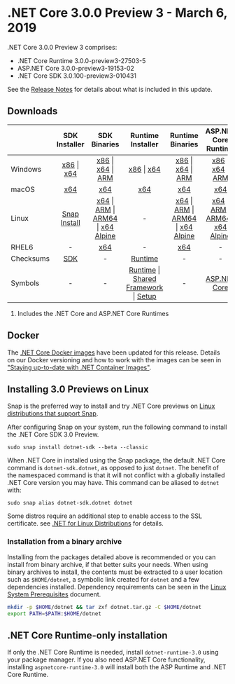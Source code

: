 # .NET Core 3.0.0 Preview 3 - March 6, 2019

.NET Core 3.0.0 Preview 3 comprises:

* .NET Core Runtime 3.0.0-preview3-27503-5
* ASP.NET Core 3.0.0-preview3-19153-02
* .NET Core SDK 3.0.100-preview3-010431

See the [Release Notes](3.0.0-preview3.md) for details about what is included in this update.

## Downloads

|           | SDK Installer                        | SDK Binaries                 | Runtime Installer                                        | Runtime Binaries                                 | ASP.NET Core Runtime           |
| --------- | :------------------------------------------:     | :----------------------:                 | :---------------------------:                            | :-------------------------:                      | :-----------------:            |
| Windows   | [x86][dotnet-sdk-win-x86.exe] \| [x64][dotnet-sdk-win-x64.exe] | [x86][dotnet-sdk-win-x86.zip] \| [x64][dotnet-sdk-win-x64.zip] \| [ARM][dotnet-sdk-win-arm.zip] | [x86][dotnet-runtime-win-x86.exe] \| [x64][dotnet-runtime-win-x64.exe] | [x86][dotnet-runtime-win-x86.zip] \| [x64][dotnet-runtime-win-x64.zip] \| [ARM][dotnet-runtime-win-arm.zip]  | [x86][aspnetcore-runtime-win-x86.exe] \| [x64][aspnetcore-runtime-win-x64.exe] \| [ARM][aspnetcore-runtime-win-arm.zip] |
| macOS     | [x64][dotnet-sdk-osx-x64.pkg]  | [x64][dotnet-sdk-osx-x64.tar.gz]     | [x64][dotnet-runtime-osx-x64.pkg] | [x64][dotnet-runtime-osx-x64.tar.gz] | [x64][aspnetcore-runtime-osx-x64.tar.gz] |
| Linux     |  [Snap Install](#installing-30-previews-on-linux)  | [x64][dotnet-sdk-linux-x64.tar.gz] \| [ARM][dotnet-sdk-linux-arm.tar.gz] \| [ARM64][dotnet-sdk-linux-arm64.tar.gz] \| [x64 Alpine][dotnet-sdk-linux-musl-x64.tar.gz] | - | [x64][dotnet-runtime-linux-x64.tar.gz] \| [ARM][dotnet-runtime-linux-arm.tar.gz] \| [ARM64][dotnet-runtime-linux-arm64.tar.gz] \| [x64 Alpine][dotnet-runtime-linux-musl-x64.tar.gz] | [x64][aspnetcore-runtime-linux-x64.tar.gz]  \| [ARM][aspnetcore-runtime-linux-arm.tar.gz] \| [ARM64][aspnetcore-runtime-linux-arm64.tar.gz] \| [x64 Alpine][aspnetcore-runtime-linux-musl-x64.tar.gz] |
| RHEL6     | -                                                | [x64][dotnet-sdk-rhel.6-x64.tar.gz]                    | -                                                        | [x64][dotnet-runtime-rhel.6-x64.tar.gz] | - |
| Checksums | [SDK][checksums-sdk]                             | -                                        | [Runtime][checksums-runtime]                             | - | - |
| Symbols   | - | -                                        | [Runtime][coreclr-symbols.zip] \| [Shared Framework][corefx-symbols.zip] \| [Setup][core-setup-symbols.zip] | - | [ASP.NET Core][aspnet-symbols.zip] |

1. Includes the .NET Core and ASP.NET Core Runtimes

## Docker

The [.NET Core Docker images](https://hub.docker.com/r/microsoft/dotnet/) have been updated for this release. Details on our Docker versioning and how to work with the images can be seen in ["Staying up-to-date with .NET Container Images"](https://devblogs.microsoft.com/dotnet/staying-up-to-date-with-net-container-images/).

## Installing 3.0 Previews on Linux

Snap is the preferred way to install and try .NET Core previews on [Linux distributions that support Snap](https://docs.snapcraft.io/installing-snapd/6735).

After configuring Snap on your system, run the following command to install the .NET Core SDK 3.0 Preview.

`sudo snap install dotnet-sdk --beta --classic`

When .NET Core in installed using the Snap package, the default .NET Core command is `dotnet-sdk.dotnet`, as opposed to just `dotnet`. The benefit of the namespaced command is that it will not conflict with a globally installed .NET Core version you may have. This command can be aliased to `dotnet` with:

`sudo snap alias dotnet-sdk.dotnet dotnet`

Some distros require an additional step to enable access to the SSL certificate. see [.NET for Linux Distributions](../../../linux.md) for details.

### Installation from a binary archive

Installing from the packages detailed above is recommended or you can install from binary archive, if that better suits your needs. When using binary archives to install, the contents must be extracted to a user location such as `$HOME/dotnet`, a symbolic link created for `dotnet` and a few dependencies installed.
Dependency requirements can be seen in the [Linux System Prerequisites](https://github.com/dotnet/core/blob/main/linux.md) document.

```bash
mkdir -p $HOME/dotnet && tar zxf dotnet.tar.gz -C $HOME/dotnet
export PATH=$PATH:$HOME/dotnet
```

## .NET Core Runtime-only installation

If only the .NET Core Runtime is needed, install `dotnet-runtime-3.0` using your package manager. If you also need ASP.NET Core functionality, installing `aspnetcore-runtime-3.0` will install both the ASP Runtime and .NET Core Runtime.

[dotnet-runtime-linux-arm.tar.gz]: https://download.visualstudio.microsoft.com/download/pr/61afd68a-0079-45a3-917a-b8cb679fdc43/d3b8792106bbcc4b790407365fd025ac/dotnet-runtime-3.0.0-preview3-27503-5-linux-arm.tar.gz
[dotnet-runtime-linux-arm64.tar.gz]: https://download.visualstudio.microsoft.com/download/pr/bc04d8b5-04b5-4e45-bfd0-83cef6c072f8/d5d45d8fe4c408822197e19c05a161df/dotnet-runtime-3.0.0-preview3-27503-5-linux-arm64.tar.gz
[dotnet-runtime-linux-musl-x64.tar.gz]: https://download.visualstudio.microsoft.com/download/pr/a4efc711-a888-46c8-945c-f9ecb76937de/ac431e6c98094bdfdf9fe60ccf42d600/dotnet-runtime-3.0.0-preview3-27503-5-linux-musl-x64.tar.gz
[dotnet-runtime-linux-x64.tar.gz]: https://download.visualstudio.microsoft.com/download/pr/01cf5a3b-24a5-4de1-8a25-9b57583bd737/f27582e4520e14b7e9ab3f7f239e1e3c/dotnet-runtime-3.0.0-preview3-27503-5-linux-x64.tar.gz
[dotnet-runtime-osx-x64.pkg]: https://download.visualstudio.microsoft.com/download/pr/87199dc9-d292-44c9-9e60-e0b31bd436a8/e623908b4fb283b793af3f5e3c6f26b0/dotnet-runtime-3.0.0-preview3-27503-5-osx-x64.pkg
[dotnet-runtime-osx-x64.tar.gz]: https://download.visualstudio.microsoft.com/download/pr/4af9752c-5280-4594-a64d-f352ca5eb6bf/144f1f651ea56bd42eb124e9193531ad/dotnet-runtime-3.0.0-preview3-27503-5-osx-x64.tar.gz
[dotnet-runtime-rhel.6-x64.tar.gz]: https://download.visualstudio.microsoft.com/download/pr/8135bece-27b9-4d27-8650-6ad3fc1f0cae/f76e65b5203d5e7e29bcd5d7bc8cea7f/dotnet-runtime-3.0.0-preview3-27503-5-rhel.6-x64.tar.gz
[dotnet-runtime-win-arm.zip]: https://download.visualstudio.microsoft.com/download/pr/5619c594-6f93-4c80-8a1e-b5506586b45d/1ebb33a2cd2df201bcbc22a2c4b58d42/dotnet-runtime-3.0.0-preview3-27503-5-win-arm.zip
[dotnet-runtime-win-x64.exe]: https://download.visualstudio.microsoft.com/download/pr/3f05ee2d-5372-43d6-9562-be86632a53d4/1361281426efa7ff206289adb0411f55/dotnet-runtime-3.0.0-preview3-27503-5-win-x64.exe
[dotnet-runtime-win-x64.zip]: https://download.visualstudio.microsoft.com/download/pr/4fc551ff-0fbc-45ae-b35f-a8666ff1986f/0a6f2d0cf10379b47f6d55be5c31b95b/dotnet-runtime-3.0.0-preview3-27503-5-win-x64.zip
[dotnet-runtime-win-x86.exe]: https://download.visualstudio.microsoft.com/download/pr/52241a9e-38c6-4c31-a5ad-47d668a4bd92/69f8b2bb100e1f8a4df023d9998dd9db/dotnet-runtime-3.0.0-preview3-27503-5-win-x86.exe
[dotnet-runtime-win-x86.zip]: https://download.visualstudio.microsoft.com/download/pr/7faa8235-56f2-4d50-a303-2510d58d498f/1faaefee406ce2a229a7afe340b378de/dotnet-runtime-3.0.0-preview3-27503-5-win-x86.zip

[aspnetcore-runtime-linux-arm.tar.gz]: https://download.visualstudio.microsoft.com/download/pr/44c55f6b-2c22-4823-8e42-2a1140b4cf1f/f901b96aae5b4fcedc4d43235c1db5df/aspnetcore-runtime-3.0.0-preview3-19153-02-linux-arm.tar.gz
[aspnetcore-runtime-linux-arm64.tar.gz]: https://download.visualstudio.microsoft.com/download/pr/d5838f73-108c-4b76-ade8-c53bcbdba5e1/827a390e239b74c97f2295cdfa281031/aspnetcore-runtime-3.0.0-preview3-19153-02-linux-arm64.tar.gz
[aspnetcore-runtime-linux-musl-x64.tar.gz]: https://download.visualstudio.microsoft.com/download/pr/af4b8486-585b-42c0-b6a6-3723f9e5fbce/1906bae4f0da82eb5b922bad4d1f1e11/aspnetcore-runtime-3.0.0-preview3-19153-02-linux-musl-x64.tar.gz
[aspnetcore-runtime-linux-x64.tar.gz]: https://download.visualstudio.microsoft.com/download/pr/4ddc5034-7154-4614-a1ec-7bae47977be7/4c78edf3c60b073805a8483086676934/aspnetcore-runtime-3.0.0-preview3-19153-02-linux-x64.tar.gz
[aspnetcore-runtime-osx-x64.tar.gz]: https://download.visualstudio.microsoft.com/download/pr/ad88ebb0-0938-4655-b46d-2ba9174a15bc/69115f4dde714fb55ec46f78bc386d13/aspnetcore-runtime-3.0.0-preview3-19153-02-osx-x64.tar.gz
[aspnetcore-runtime-win-arm.zip]: https://download.visualstudio.microsoft.com/download/pr/40d4f666-aebc-4f3e-aad9-1a2645eadf30/cdab78650de7a79d335fa94e61af99c1/aspnetcore-runtime-3.0.0-preview3-19153-02-win-arm.zip
[aspnetcore-runtime-win-x64.exe]: https://download.visualstudio.microsoft.com/download/pr/b6fcffcd-c92c-40b4-90e0-6fd20ebdd1b4/e85f36c4d41694d7d4f84e55ddff27b6/aspnetcore-runtime-3.0.0-preview3-19153-02-win-x64.exe
[aspnetcore-runtime-win-x86.exe]: https://download.visualstudio.microsoft.com/download/pr/ed6fd9b1-95fa-4cd6-a2c0-38c19a02b782/1f286f9539c0452dc7431bd5ad8a3881/aspnetcore-runtime-3.0.0-preview3-19153-02-win-x86.exe

[dotnet-sdk-linux-arm.tar.gz]: https://download.visualstudio.microsoft.com/download/pr/a605bd83-8d5a-4418-a851-9e1cfe822c62/944297058797e542601b3e3a89078fca/dotnet-sdk-3.0.100-preview3-010431-linux-arm.tar.gz
[dotnet-sdk-linux-arm64.tar.gz]: https://download.visualstudio.microsoft.com/download/pr/4cd1c5c5-21c4-4d2b-bd8c-ab02e3f7e86f/08d30a68dc1e389f985186046036144a/dotnet-sdk-3.0.100-preview3-010431-linux-arm64.tar.gz
[dotnet-sdk-linux-musl-x64.tar.gz]: https://download.visualstudio.microsoft.com/download/pr/c34e7ec0-8c65-49da-80f9-9c4db47b6137/185f80fd6e7399ebdb5da80fd1060fce/dotnet-sdk-3.0.100-preview3-010431-linux-musl-x64.tar.gz
[dotnet-sdk-linux-x64.tar.gz]: https://download.visualstudio.microsoft.com/download/pr/35c9c95a-535e-4f00-ace0-4e1686e33c6e/b9787e68747a7e8a2cf8cc530f4b2f88/dotnet-sdk-3.0.100-preview3-010431-linux-x64.tar.gz
[dotnet-sdk-osx-x64.pkg]: https://download.visualstudio.microsoft.com/download/pr/5f0daf69-7f98-4fa1-96a3-e76b4968b20d/58416a5d79bb578456beb80725c88bd7/dotnet-sdk-3.0.100-preview3-010431-osx-x64.pkg
[dotnet-sdk-osx-x64.tar.gz]: https://download.visualstudio.microsoft.com/download/pr/b143a92e-d578-4cc8-98e9-643d21db2449/2d16596ab2eeae83e88cbd7371356687/dotnet-sdk-3.0.100-preview3-010431-osx-x64.tar.gz
[dotnet-sdk-rhel.6-x64.tar.gz]: https://download.visualstudio.microsoft.com/download/pr/2687d2b6-eb1c-4b1a-aff8-356b9d6fe6e9/2192cc335be6ec1f288c4d55adbd2203/dotnet-sdk-3.0.100-preview3-010431-rhel.6-x64.tar.gz
[dotnet-sdk-win-arm.zip]: https://download.visualstudio.microsoft.com/download/pr/84b3bb33-b86e-4023-b22f-8d34090f4294/9cdc7403c62688b50851a4610b70a03a/dotnet-sdk-3.0.100-preview3-010431-win-arm.zip
[dotnet-sdk-win-x64.exe]: https://download.visualstudio.microsoft.com/download/pr/31b5b67f-b787-4f73-a728-5ec61f10a4de/be6430bcd9a62f610cd9f12f8cc2c736/dotnet-sdk-3.0.100-preview3-010431-win-x64.exe
[dotnet-sdk-win-x64.zip]: https://download.visualstudio.microsoft.com/download/pr/14417e56-3f88-486d-8065-ef802653699b/30cfec0c5c4af7993e7ce83670fb279b/dotnet-sdk-3.0.100-preview3-010431-win-x64.zip
[dotnet-sdk-win-x86.exe]: https://download.visualstudio.microsoft.com/download/pr/012515a0-f0e4-43a1-87b4-23583adbead9/7002292a3866ea3262099a3de99fb9d0/dotnet-sdk-3.0.100-preview3-010431-win-x86.exe
[dotnet-sdk-win-x86.zip]: https://download.visualstudio.microsoft.com/download/pr/6cb97702-11c3-4539-a096-000761a4ea5e/24ff3e39d069f895c026f2f90f3d7d02/dotnet-sdk-3.0.100-preview3-010431-win-x86.zip

[aspnet-symbols.zip]: https://download.visualstudio.microsoft.com/download/pr/361b2318-a494-48f2-9af3-9799a51da164/4e8548d354b6cbf6435f3291226c78e7/aspnet-3.0.0-preview3-symbols.zip
[core-setup-symbols.zip]: https://download.visualstudio.microsoft.com/download/pr/5afd460b-2dfd-433e-a00b-be06d7ee1912/cdbdda4e5d7048d64d55555c4ee0905c/core-setup-3.0.0-preview3-symbols.zip
[coreclr-symbols.zip]: https://download.visualstudio.microsoft.com/download/pr/b696eb22-1be3-43c8-abf0-8d9d11398961/1098113b86572161451a56c934f60080/coreclr-3.0.0-preview3-symbols.zip
[corefx-symbols.zip]: https://download.visualstudio.microsoft.com/download/pr/b658336a-b844-47c9-8739-afdb64883cbf/ad090ed416cf7b5959259461defbb021/corefx-3.0.0-preview3-symbols.zip

[checksums-runtime]: https://builds.dotnet.microsoft.com/dotnet/checksums/3.0.0-preview3-27503-5-runtime-sha.txt
[checksums-sdk]: https://builds.dotnet.microsoft.com/dotnet/checksums/3.0.100-preview3-010431-sdk-sha.txt
